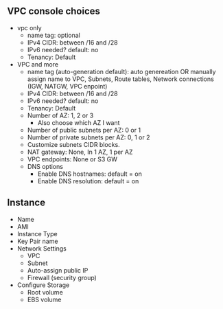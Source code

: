 
## VPC console choices
- vpc only
    - name tag: optional
    - IPv4 CIDR: between /16 and /28
    - IPv6 needed? default: no
    - Tenancy: Default
- VPC and more
    - name tag (auto-generation default): auto genereation OR manually assign name to VPC, Subnets, Route tables, Network connections (IGW, NATGW, VPC enpoint)
    - IPv4 CIDR: between /16 and /28
    - IPv6 needed? default: no
    - Tenancy: Default
    - Number of AZ: 1, 2 or 3
        - Also choose which AZ I want
    - Number of public subnets per AZ: 0 or 1
    - Number of private subnets per AZ: 0, 1 or 2
    - Customize subnets CIDR blocks.
    - NAT gateway: None, In 1 AZ, 1 per AZ
    - VPC endpoints: None or S3 GW
    - DNS options
        - Enable DNS hostnames: default = on
        - Enable DNS resolution: default = on

## Instance
- Name
- AMI
- Instance Type
- Key Pair name
- Network Settings
    - VPC
    - Subnet
    - Auto-assign public IP
    - Firewall (security group)
- Configure Storage
    - Root volume
    - EBS volume
